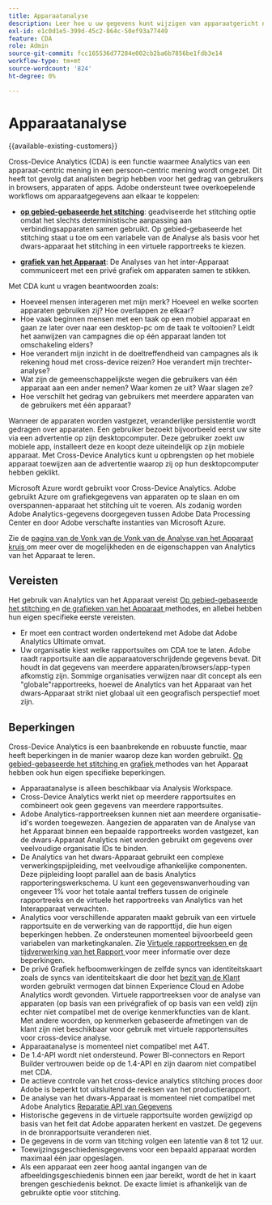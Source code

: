 ```yaml
---
title: Apparaatanalyse
description: Leer hoe u uw gegevens kunt wijzigen van apparaatgericht naar persoonlijke gegevens door apparaatgegevens aan elkaar te koppelen.
exl-id: e1c0d1e5-399d-45c2-864c-50ef93a77449
feature: CDA
role: Admin
source-git-commit: fcc165536d77284e002cb2ba6b7856be1fdb3e14
workflow-type: tm+mt
source-wordcount: '824'
ht-degree: 0%

---
```


# Apparaatanalyse

{{available-existing-customers}}

Cross-Device Analytics (CDA) is een functie waarmee Analytics van een apparaat-centric mening in een persoon-centric mening wordt omgezet. Dit heeft tot gevolg dat analisten begrip hebben voor het gedrag van gebruikers in browsers, apparaten of apps. Adobe ondersteunt twee overkoepelende workflows om apparaatgegevens aan elkaar te koppelen:

* [**op gebied-gebaseerde het stitching**](field-based-stitching.md): geadviseerde het stitching optie omdat het slechts deterministische aanpassing aan verbindingsapparaten samen gebruikt.
Op gebied-gebaseerde het stitching staat u toe om een variabele van de Analyse als basis voor het dwars-apparaat het stitching in een virtuele rapportreeks te kiezen.

* [**grafiek van het Apparaat**](device-graph.md): De Analyses van het inter-Apparaat communiceert met een privé grafiek om apparaten samen te stikken.

Met CDA kunt u vragen beantwoorden zoals:

* Hoeveel mensen interageren met mijn merk? Hoeveel en welke soorten apparaten gebruiken zij? Hoe overlappen ze elkaar?
* Hoe vaak beginnen mensen met een taak op een mobiel apparaat en gaan ze later over naar een desktop-pc om de taak te voltooien? Leidt het aanwijzen van campagnes die op één apparaat landen tot omschakeling elders?
* Hoe verandert mijn inzicht in de doeltreffendheid van campagnes als ik rekening houd met cross-device reizen? Hoe verandert mijn trechter-analyse?
* Wat zijn de gemeenschappelijkste wegen die gebruikers van één apparaat aan een ander nemen? Waar komen ze uit? Waar slagen ze?
* Hoe verschilt het gedrag van gebruikers met meerdere apparaten van de gebruikers met één apparaat?

Wanneer de apparaten worden vastgezet, veranderlijke persistentie wordt gedragen over apparaten. Een gebruiker bezoekt bijvoorbeeld eerst uw site via een advertentie op zijn desktopcomputer. Deze gebruiker zoekt uw mobiele app, installeert deze en koopt deze uiteindelijk op zijn mobiele apparaat. Met Cross-Device Analytics kunt u opbrengsten op het mobiele apparaat toewijzen aan de advertentie waarop zij op hun desktopcomputer hebben geklikt.

Microsoft Azure wordt gebruikt voor Cross-Device Analytics. Adobe gebruikt Azure om grafiekgegevens van apparaten op te slaan en om overspannen-apparaat het stitching uit te voeren. Als zodanig worden Adobe Analytics-gegevens doorgegeven tussen Adobe Data Processing Center en door Adobe verschafte instanties van Microsoft Azure.

Zie de [ pagina van de Vonk van de Vonk van de Analyse van het Apparaat kruis ](https://express.adobe.com/page/8ZpjsX6Lp5XTM/) om meer over de mogelijkheden en de eigenschappen van Analytics van het Apparaat te leren.

## Vereisten

Het gebruik van Analytics van het Apparaat vereist [ Op gebied-gebaseerde het stitching ](field-based-stitching.md) en [ de grafieken van het Apparaat ](device-graph.md) methodes, en allebei hebben hun eigen specifieke eerste vereisten.

* Er moet een contract worden ondertekend met Adobe dat Adobe Analytics Ultimate omvat.
* Uw organisatie kiest welke rapportsuites om CDA toe te laten. Adobe raadt rapportsuite aan die apparaatoverschrijdende gegevens bevat. Dit houdt in dat gegevens van meerdere apparaten/browsers/app-typen afkomstig zijn. Sommige organisaties verwijzen naar dit concept als een &quot;globale&quot;rapportreeks, hoewel de Analytics van het Apparaat van het dwars-Apparaat strikt niet globaal uit een geografisch perspectief moet zijn.

## Beperkingen

Cross-Device Analytics is een baanbrekende en robuuste functie, maar heeft beperkingen in de manier waarop deze kan worden gebruikt. [ Op gebied-gebaseerde het stitching ](field-based-stitching.md) en [ grafiek ](device-graph.md) methodes van het Apparaat hebben ook hun eigen specifieke beperkingen.

* Apparaatanalyse is alleen beschikbaar via Analysis Workspace.
* Cross-Device Analytics werkt niet op meerdere rapportsuites en combineert ook geen gegevens van meerdere rapportsuites.
* Adobe Analytics-rapportreeksen kunnen niet aan meerdere organisatie-id&#39;s worden toegewezen. Aangezien de apparaten van de Analyse van het Apparaat binnen een bepaalde rapportreeks worden vastgezet, kan de dwars-Apparaat Analytics niet worden gebruikt om gegevens over veelvoudige organisatie IDs te binden.
* De Analytics van het dwars-Apparaat gebruikt een complexe verwerkingspijpleiding, met veelvoudige afhankelijke componenten. Deze pijpleiding loopt parallel aan de basis Analytics rapporteringswerkschema. U kunt een gegevenswanverhouding van ongeveer 1% voor het totale aantal treffers tussen de originele rapportreeks en de virtuele het rapportreeks van Analytics van het Interapparaat verwachten.
* Analytics voor verschillende apparaten maakt gebruik van een virtuele rapportsuite en de verwerking van de rapporttijd, die hun eigen beperkingen hebben. Ze ondersteunen momenteel bijvoorbeeld geen variabelen van marketingkanalen. Zie [ Virtuele rapportreeksen ](/help/components/vrs/vrs-about.md) en [ de tijdverwerking van het Rapport ](/help/components/vrs/vrs-report-time-processing.md) voor meer informatie over deze beperkingen.
* De privé Grafiek hefboomwerkingen de zelfde syncs van identiteitskaart zoals de syncs van identiteitskaart die door het [ bezit van de Klant ](https://experienceleague.adobe.com/nl/docs/core-services/interface/services/customer-attributes/attributes) worden gebruikt vermogen dat binnen Experience Cloud en Adobe Analytics wordt gevonden. Virtuele rapportreeksen voor de analyse van apparaten (op basis van een privégrafiek of op basis van een veld) zijn echter niet compatibel met de overige kenmerkfuncties van de klant. Met andere woorden, op kenmerken gebaseerde afmetingen van de klant zijn niet beschikbaar voor gebruik met virtuele rapportensuites voor cross-device analyse.
* Apparaatanalyse is momenteel niet compatibel met A4T.
* De 1.4-API wordt niet ondersteund. Power BI-connectors en Report Builder vertrouwen beide op de 1.4-API en zijn daarom niet compatibel met CDA.
* De actieve controle van het cross-device analytics stitching proces door Adobe is beperkt tot uitsluitend de reeksen van het productierapport.
* De analyse van het dwars-Apparaat is momenteel niet compatibel met Adobe Analytics [ Reparatie API van Gegevens ](https://developer.adobe.com/analytics-apis/docs/2.0/)
* Historische gegevens in de virtuele rapportsuite worden gewijzigd op basis van het feit dat Adobe apparaten herkent en vastzet. De gegevens in de bronrapportsuite veranderen niet.
* De gegevens in de vorm van titching volgen een latentie van 8 tot 12 uur.
* Toewijzingsgeschiedenisgegevens voor een bepaald apparaat worden maximaal één jaar opgeslagen.
* Als een apparaat een zeer hoog aantal ingangen van de afbeeldingsgeschiedenis binnen een jaar bereikt, wordt de het in kaart brengen geschiedenis beknot. De exacte limiet is afhankelijk van de gebruikte optie voor stitching.
